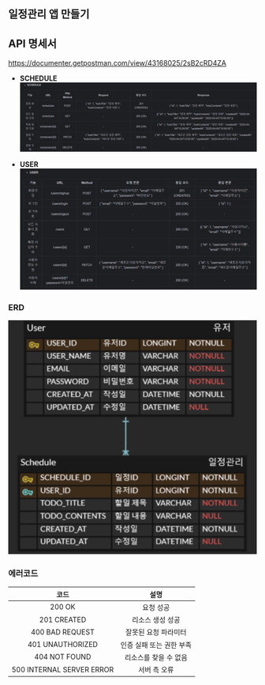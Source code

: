 ## 일정관리 앱 만들기


## API 명세서 
https://documenter.getpostman.com/view/43168025/2sB2cRD4ZA
* **SCHEDULE** 
![img.png](img.png)

* **USER**
![img_2.png](img_2.png)


### ERD


![img_10.png](img_10.png)

### 에러코드
|            코드           	|           설명           	|
|:-------------------------:	|:------------------------:	|
| 200 OK                    	| 요청 성공                	|
| 201 CREATED               	| 리소스 생성 성공         	|
| 400 BAD REQUEST           	| 잘못된 요청 파라미터     	|
| 401 UNAUTHORIZED          	| 인증 실패 또는 권한 부족 	|
| 404 NOT FOUND             	| 리소스를 찾을 수 없음    	|
| 500 INTERNAL SERVER ERROR 	| 서버 측 오류             	|
